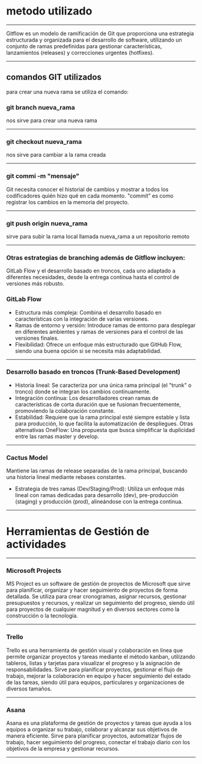 # metodo utilizado 
___
Gitflow
es un modelo de ramificación de Git que proporciona una estrategia estructurada y organizada para el desarrollo de software, utilizando un conjunto de ramas predefinidas para gestionar características, lanzamientos (releases) y correcciones urgentes (hotfixes).
___
## comandos GIT utilizados

para crear una nueva rama se utiliza el comando:

### git branch nueva_rama
nos sirve para crear una nueva rama
___

### git checkout nueva_rama
nos sirve para cambiar a la rama creada

___

### git commi -m "mensaje"
Git necesita conocer el historial de cambios y mostrar a todos los codificadores quién hizo qué en cada momento. "commit" es como registrar los cambios en la memoria del proyecto.

___

### git push origin nueva_rama
sirve para subir la rama local llamada nueva_rama a un repositorio remoto

___

### Otras estrategias de branching además de Gitflow incluyen:

GitLab Flow y el desarrollo basado en troncos, cada uno adaptado a diferentes necesidades, desde la entrega continua hasta el control de versiones más robusto. 

### GitLab Flow
* Estructura más compleja: Combina el desarrollo basado en características con la integración de varias versiones.
* Ramas de entorno y versión: Introduce ramas de entorno para desplegar en diferentes ambientes y ramas de versiones para el control de las versiones finales.
* Flexibilidad: Ofrece un enfoque más estructurado que GitHub Flow, siendo una buena opción si se necesita más adaptabilidad. 
___

### Desarrollo basado en troncos (Trunk-Based Development) 
* Historia lineal: Se caracteriza por una única rama principal (el "trunk" o tronco) donde se integran los cambios continuamente.
* Integración continua: Los desarrolladores crean ramas de características de corta duración que se fusionan frecuentemente, promoviendo la colaboración constante.
* Estabilidad: Requiere que la rama principal esté siempre estable y lista para producción, lo que facilita la automatización de despliegues. 
Otras alternativas
OneFlow: Una propuesta que busca simplificar la duplicidad entre las ramas master y develop.

___

### Cactus Model
Mantiene las ramas de release separadas de la rama principal, buscando una historia lineal mediante rebases constantes.
* Estrategia de tres ramas (Dev/Staging/Prod):
Utiliza un enfoque más lineal con ramas dedicadas para desarrollo (dev), pre-producción (staging) y producción (prod), alineándose con la entrega continua. 

---
# Herramientas de Gestión de actividades 
---
 ### Microsoft Projects

MS Project es un software de gestión de proyectos de Microsoft que sirve para planificar, organizar y hacer seguimiento de proyectos de forma detallada. Se utiliza para crear cronogramas, asignar recursos, gestionar presupuestos y recursos, y realizar un seguimiento del progreso, siendo útil para proyectos de cualquier magnitud y en diversos sectores como la construcción o la tecnología. 

---

### Trello

Trello es una herramienta de gestión visual y colaboración en línea que permite organizar proyectos y tareas mediante el método kanban, utilizando tableros, listas y tarjetas para visualizar el progreso y la asignación de responsabilidades. Sirve para planificar proyectos, gestionar el flujo de trabajo, mejorar la colaboración en equipo y hacer seguimiento del estado de las tareas, siendo útil para equipos, particulares y organizaciones de diversos tamaños. 

---

### Asana 

Asana es una plataforma de gestión de proyectos y tareas que ayuda a los equipos a organizar su trabajo, colaborar y alcanzar sus objetivos de manera eficiente. Sirve para planificar proyectos, automatizar flujos de trabajo, hacer seguimiento del progreso, conectar el trabajo diario con los objetivos de la empresa y gestionar recursos. 

---